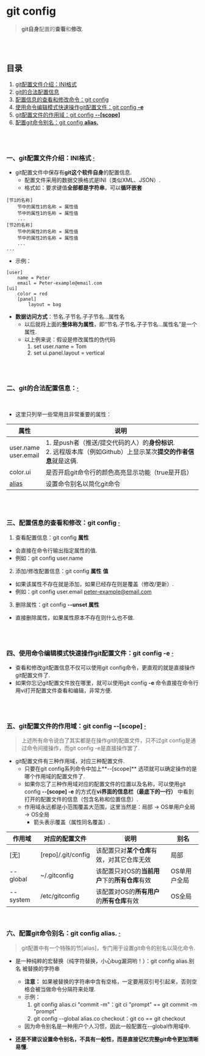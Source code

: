 # git config
> **git自身**配置的**查看**和**修改**.

<br><br>

## 目录
1. [git配置文件介绍：INI格式](#一git配置文件介绍ini格式--)
2. [git的合法配置信息](#二git的合法配置信息)
3. [配置信息的查看和修改命令：git config](#三配置信息的查看和修改git-config--)
4. [使用命令编辑模式快速操作git配置文件：git config **-e**](#四使用命令编辑模式快速操作git配置文件git-config--e--)
5. [git配置文件的作用域：git config **--[scope]**](#五git配置文件的作用域git-config---scope--)
6. [配置git命令别名：git config **alias.**](#六配置git命令别名git-config-alias--)

<br><br>

### 一、git配置文件介绍：INI格式  [·](#目录)

- git配置文件中保存有**git这个软件自身**的配置信息.
  - 配置文件采用的数据交换格式是INI（类似XML、JSON）.
  - 格式如：要求键值**全部都是字符串**，可以**循环嵌套**

```
[节1的名称]
    节中的属性1的名称 = 属性值
    节中的属性1的名称 = 属性值
    ...
[节2的名称]
    节中的属性2的名称 = 属性值
    节中的属性2的名称 = 属性值
    ...
...
```

- 示例：

```
[user]
    name = Peter
    email = Peter-example@email.com
[ui]
    color = red
    [panel]
        layout = bag
```

- **数据访问方式**：节名.子节名.子子节名...属性名
  - 以后就将上面的**整体称为属性**，即“节名.子节名.子子节名...属性名”是一个属性.
  - 以上例来说：假设是修改属性的伪代码
    1. set user.name = Tom
    2. set ui.panel.layout = vertical

<br><br>

### 二、git的合法配置信息：[·](#目录)
<br>

- 这里只列举一些常用且非常重要的属性：

| 属性 | 说明 |
| --- | --- |
| user.name<br>user.email | 1. 是push者（推送/提交代码的人）的**身份标识**.<br>2. 远程版本库（例如Github）上显示某次**提交的作者信息**就是这俩. |
| color.ui | 是否开启git命令行的颜色高亮显示功能（true是开启）|
| [alias](#六配置git命令别名git-config-alias--) | 设置命令别名以简化git命令 |

<br><br>

### 三、配置信息的查看和修改：git config  [·](#目录)

1. 查看配置信息：git config **属性**
  - 会直接在命令行输出指定属性的值.
  - 例如：git config user.name
2. 添加/修改配置信息：git config **属性** **值**
  - 如果该属性不存在就是添加，如果已经存在则是覆盖（修改/更新）.
  - 例如：git config user.email peter-example@email.com
3. 删除属性：git config **--unset 属性**
  - 直接删除属性，如果属性原本不存在则什么也不做.

<br><br>

### 四、使用命令编辑模式快速操作git配置文件：git config **-e**  [·](#目录)

- 查看和修改git配置信息不仅可以使用git config命令，更直观的就是直接操作git配置文件了.
- 如果你忘记git配置文件放在哪里，就可以使用git config **-e** 命令直接在命令行用vi打开配置文件查看和编辑，非常方便.

<br><br>

### 五、git配置文件的作用域：git config **--[scope]**  [·](#目录)
> 上述所有命令说白了其实都是在操作git的配置文件，只不过git config是通过命令间接操作，而git config -e是直接操作罢了.

- git配置文件有三种作用域，对应三种配置文件.
  - 只要在git config系列命令中加上**--[scope]** 选项就可以确定操作的是哪个作用域的配置文件了.
  - 如果你忘了三种作用域对应的配置文件的位置以及名称，可以使用git config **--[scope] -e** 的方式在**vi界面的信息栏（最底下的一行）** 中看到打开的配置文件的信息（包含名称和位置信息）.
  - 作用域永远都是小范围覆盖大范围，这里当然是：局部 -> OS单用户全局 -> OS全局
    - 箭头表示覆盖（属性同名覆盖）.

| 作用域 | 对应的配置文件 | 说明 | 别名 |
| --- | --- | --- | --- |
| [无] | [repo]/.git/config | 该配置只对**某个仓库**有效，对其它仓库无效 | 局部 |
| --global | ~/.gitconfig | 该配置只对OS的**当前用户**下的**所有仓库**有效 | OS单用户全局 |
| --system | /etc/gitconfig | 该配置对OS的**所有用户**的**所有仓库**有效 | OS全局 |

<br>

### 六、配置git命令别名：git config **alias.**  [·](#目录)
> git配置中有一个特殊的节[alias]，专门用于设置git命令的别名以简化命令.

- 是一种纯粹的宏替换（纯字符替换，小心bug漏洞哟！）：git config alias.别名 被替换的字符串
  - **注意：** 如果被替换的字符串中含有空格，一定要用双引号引起来，否则空格会被当做命令分隔符来处理.
  - 示例：
    1. git config alias.ci "commit -m"：git ci "prompt"  ==  git commit -m "prompt"
    2. git config --global alias.co checkout：git co  ==  git checkout
  - 因为命令别名是一种用户个人习惯，因此一般配置在--global作用域中.


- **还是不建议设置命令别名，不具有一般性，而是直接记忆完整git命令更加清晰易懂.**
